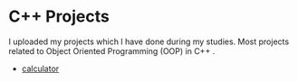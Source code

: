 # C++ Projects

I uploaded my projects which I have done during my studies. Most projects related to Object Oriented Programming (OOP) in C++ .

+ [calculator](./calculator)
